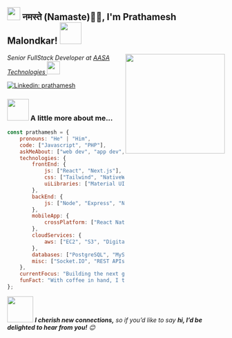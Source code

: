 <h2><img src="https://emojis.slackmojis.com/emojis/images/1531849430/4246/blob-sunglasses.gif?1531849430" width="30"/> नमस्ते (Namaste)🙏🏻, I'm Prathamesh Malondkar! <img src="https://media.giphy.com/media/12oufCB0MyZ1Go/giphy.gif" width="50"></h2>
<img align='right' src="https://media.giphy.com/media/M9gbBd9nbDrOTu1Mqx/giphy.gif" width="230">
<p><em>Senior FullStack Developer at <a href="https://aasa.tech/">AASA Technologies
</a><img src="https://media.giphy.com/media/WUlplcMpOCEmTGBtBW/giphy.gif" width="30"> 
</em></p>

[![Linkedin: prathamesh](https://img.shields.io/badge/prathamesh-blue?style=flat-square&logo=Linkedin&logoColor=white&link=https://www.linkedin.com/in/prathamesh-malondkar/)](https://www.linkedin.com/in/prathamesh-malondkar-112b37169/)

### <img src="https://media.giphy.com/media/VgCDAzcKvsR6OM0uWg/giphy.gif" width="50"> A little more about me...  

```javascript
const prathamesh = {
    pronouns: "He" | "Him",
    code: ["Javascript", "PHP"],
    askMeAbout: ["web dev", "app dev", "UI/UX", "tech trends"],
    technologies: {
        frontEnd: {
            js: ["React", "Next.js"],
            css: ["Tailwind", "NativeWind", "Bootstrap"],
            uiLibraries: ["Material UI", "Ant Design", "Shadcn"],
        },
        backEnd: {
            js: ["Node", "Express", "NestJS", "Laravel"],
        },
        mobileApp: {
            crossPlatform: ["React Native"],
        },
        cloudServices: {
            aws: ["EC2", "S3", "Digital Ocean", "Google Cloud Console", "Firebase"],
        },
        databases: ["PostgreSQL", "MySQL", "MongoDB", "SQLite", "Firebase Realtime DB", "CockroachDB"],
        misc: ["Socket.IO", "REST APIs", "WebSockets"],
    },
    currentFocus: "Building the next generation of applications through full stack innovation.",
    funFact: "With coffee in hand, I turn bugs into features at lightning speed!"
};
```

<img src="https://media.giphy.com/media/LnQjpWaON8nhr21vNW/giphy.gif" width="60"> <em><b>I cherish new connections,</b> so if you’d like to say <b>hi, I’d be delighted to hear from you!</b> 😊</em>
